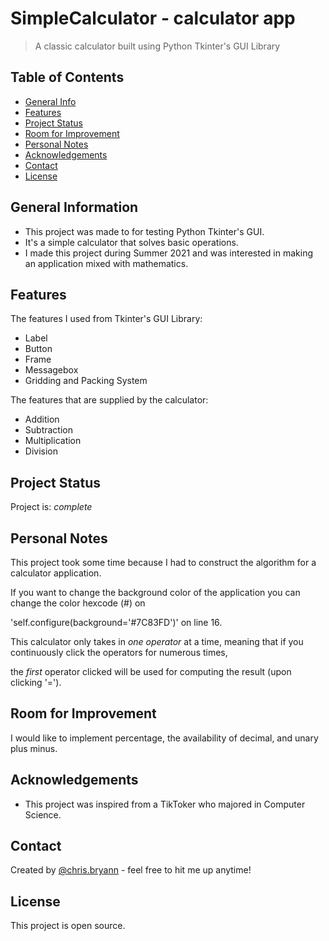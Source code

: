 # SimpleCalculator - calculator app
> A classic calculator built using Python Tkinter's GUI Library

## Table of Contents
* [General Info](#general-information)
* [Features](#features)
* [Project Status](#project-status)
* [Room for Improvement](#room-for-improvement)
* [Personal Notes](#personal-notes)
* [Acknowledgements](#acknowledgements)
* [Contact](#contact)
* [License](#license)

## General Information
- This project was made to for testing Python Tkinter's GUI.
- It's a simple calculator that solves basic operations.
- I made this project during Summer 2021 and was interested in making an application mixed with mathematics.

## Features
The features I used from Tkinter's GUI Library:
- Label
- Button
- Frame
- Messagebox
- Gridding and Packing System

The features that are supplied by the calculator:
- Addition
- Subtraction
- Multiplication
- Division

## Project Status
Project is: _complete_

## Personal Notes
This project took some time because I had to construct the algorithm for a calculator application.

If you want to change the background color of the application you can change the color hexcode (#) on

'self.configure(background='#7C83FD')' on line 16.

This calculator only takes in *one operator* at a time, meaning that if you continuously click the operators for numerous times,

the *first* operator clicked will be used for computing the result (upon clicking '=').

## Room for Improvement
I would like to implement percentage, the availability of decimal, and unary plus minus.

## Acknowledgements
- This project was inspired from a TikToker who majored in Computer Science.

## Contact
Created by [@chris.bryann](https://www.instagram.com/chris.bryann) - feel free to hit me up anytime!

## License
This project is open source.
